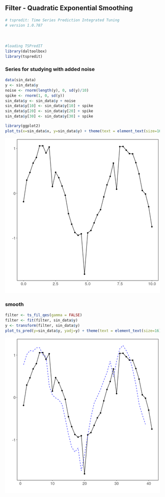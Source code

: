 ## Filter - Quadratic Exponential Smoothing


```r
# tspredit: Time Series Prediction Integrated Tuning
# version 1.0.787



#loading TSPredIT
library(daltoolbox) 
library(tspredit) 
```

### Series for studying with added noise


```r
data(sin_data)
y <- sin_data$y
noise <- rnorm(length(y), 0, sd(y)/10)
spike <- rnorm(1, 0, sd(y))
sin_data$y <- sin_data$y + noise
sin_data$y[10] <- sin_data$y[10] + spike
sin_data$y[20] <- sin_data$y[20] + spike
sin_data$y[30] <- sin_data$y[30] + spike
```


```r
library(ggplot2)
plot_ts(x=sin_data$x, y=sin_data$y) + theme(text = element_text(size=16))
```

![plot of chunk unnamed-chunk-3](fig/ts_fil_qes/unnamed-chunk-3-1.png)

### smooth


```r
filter <- ts_fil_qes(gamma = FALSE)
filter <- fit(filter, sin_data$y)
y <- transform(filter, sin_data$y)
plot_ts_pred(y=sin_data$y, yadj=y) + theme(text = element_text(size=16))
```

![plot of chunk unnamed-chunk-4](fig/ts_fil_qes/unnamed-chunk-4-1.png)

